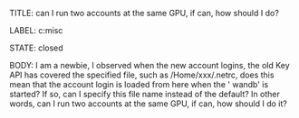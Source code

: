 TITLE:
can I run two accounts at the same GPU, if can, how should I do?

LABEL:
c:misc

STATE:
closed

BODY:
I am a newbie, I observed when the new account logins, the old Key API has covered the specified file, such as /Home/xxx/.netrc, does this mean that the account login is loaded from here when the ' wandb' is started? If so, can I specify this file name instead of the default?
In other words, can I run two accounts at the same GPU, if can, how should I do it?


